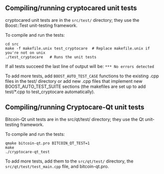 Compiling/running cryptocared unit tests
------------------------------------

cryptocared unit tests are in the `src/test/` directory; they
use the Boost::Test unit-testing framework.

To compile and run the tests:

	cd src
	make -f makefile.unix test_cryptocare  # Replace makefile.unix if you're not on unix
	./test_cryptocare   # Runs the unit tests

If all tests succeed the last line of output will be:
`*** No errors detected`

To add more tests, add `BOOST_AUTO_TEST_CASE` functions to the existing
.cpp files in the test/ directory or add new .cpp files that
implement new BOOST_AUTO_TEST_SUITE sections (the makefiles are
set up to add test/*.cpp to test_cryptocare automatically).


Compiling/running Cryptocare-Qt unit tests
---------------------------------------

Bitcoin-Qt unit tests are in the src/qt/test/ directory; they
use the Qt unit-testing framework.

To compile and run the tests:

	qmake bitcoin-qt.pro BITCOIN_QT_TEST=1
	make
	./cryptocare-qt_test

To add more tests, add them to the `src/qt/test/` directory,
the `src/qt/test/test_main.cpp` file, and bitcoin-qt.pro.

